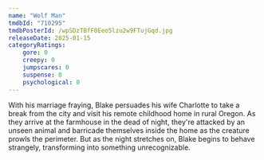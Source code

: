 ```yaml
---
name: "Wolf Man"
tmdbId: "710295"
tmdbPosterId: /wpSDzTBfF0Eeo5lzu2w9FTujGqd.jpg
releaseDate: 2025-01-15
categoryRatings:
    gore: 0
    creepy: 0
    jumpscares: 0
    suspense: 0
    psychological: 0
---
```

With his marriage fraying, Blake persuades his wife Charlotte to take a break from the city and visit his remote childhood home in rural Oregon. As they arrive at the farmhouse in the dead of night, they're attacked by an unseen animal and barricade themselves inside the home as the creature prowls the perimeter. But as the night stretches on, Blake begins to behave strangely, transforming into something unrecognizable.
